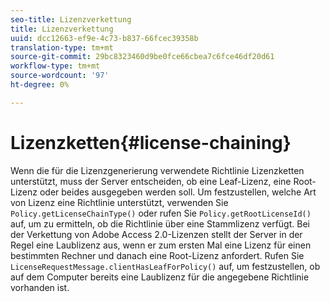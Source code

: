 ```yaml
---
seo-title: Lizenzverkettung
title: Lizenzverkettung
uuid: dcc12663-ef9e-4c73-b837-66fcec39358b
translation-type: tm+mt
source-git-commit: 29bc8323460d9be0fce66cbea7c6fce46df20d61
workflow-type: tm+mt
source-wordcount: '97'
ht-degree: 0%

---
```



# Lizenzketten{#license-chaining}

Wenn die für die Lizenzgenerierung verwendete Richtlinie Lizenzketten unterstützt, muss der Server entscheiden, ob eine Leaf-Lizenz, eine Root-Lizenz oder beides ausgegeben werden soll. Um festzustellen, welche Art von Lizenz eine Richtlinie unterstützt, verwenden Sie `Policy.getLicenseChainType()` oder rufen Sie `Policy.getRootLicenseId()` auf, um zu ermitteln, ob die Richtlinie über eine Stammlizenz verfügt. Bei der Verkettung von Adobe Access 2.0-Lizenzen stellt der Server in der Regel eine Laublizenz aus, wenn er zum ersten Mal eine Lizenz für einen bestimmten Rechner und danach eine Root-Lizenz anfordert. Rufen Sie `LicenseRequestMessage.clientHasLeafForPolicy()` auf, um festzustellen, ob auf dem Computer bereits eine Laublizenz für die angegebene Richtlinie vorhanden ist.
